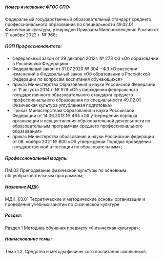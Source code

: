 ##### Номер и название ФГОС СПО:
Федеральный государственный образовательный стандарт среднего профессионального образования по специальности 49.02.01 Физическая культура, утвержден Приказом Минпросвещения России от 11 ноября 2022 г. № 968;

##### ПОП Профессионалитета:
- федеральный закон от 29 декабря 2012г. № 273 ФЗ «Об образовании в Российской  Федерации»
- Федеральный закон от 31.07.2020 № 304 – ФЗ «О внесении изменений в Федеральный закон  «Об образовании в Российской Федерации по вопросам воспитания обучающихся»
- приказ Министерства Образования и науки Российской Федерации от 11 августа 2014 г. № 976 «Об утверждении федерального государственного образовательного стандарта среднего профессионального образования по специальности 49.02.01 Физическая культура углубленная подготовка»
- Приказ Министерствам Образования и науки Российской Федерации от 14.06.2013 № 464 «Об утверждении порядка организации и осуществления образовательной деятельности по образовательным программам среднего профессионального образования»
- приказ Министерства образования и науки Российской федерации от 08. ноября 2021 № 800 «Об утверждении Порядка проведения государственной аттестации по образовательным»;

##### Профессиональный модуль:
ПМ.03 Преподавание физической культуры по основным общеобразовательным программам;

##### Название МДК:
МДК. 03.01 Теоретические и методические основы организации и  проведения учебных занятий по физической культуре

##### Раздел:
Раздел 1 Методика обучения предмету «Физическая культура»;

##### Наименование темы:
Тема 1.2. Средства и методы физического воспитания школьников.